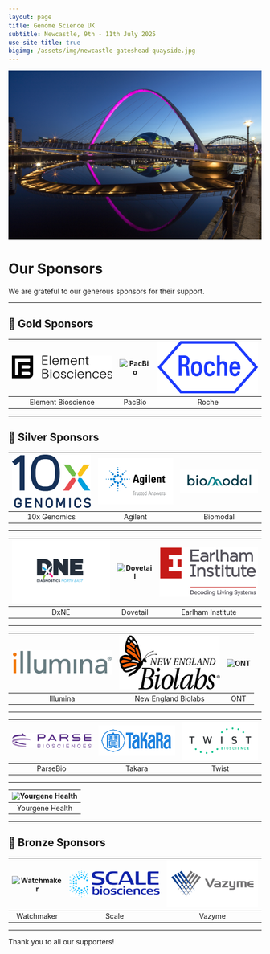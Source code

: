 ```yaml
---
layout: page
title: Genome Science UK
subtitle: Newcastle, 9th - 11th July 2025
use-site-title: true
bigimg: /assets/img/newcastle-gateshead-quayside.jpg
---
```


![Quayside_at_night_Graeme_Peacock](https://github.com/genomescience-org-uk/website/blob/master/assets/img/Quayside_at_night_Graeme_Peacock.jpg?raw=true)

# Our Sponsors

We are grateful to our generous sponsors for their support.

---

## 🥇 Gold Sponsors

| <img src="assets/img/logos/Element-Biosciences.png?raw=true" alt="Element Bioscience" width="200"> | <img src="https://github.com/genomescience-org-uk/website/blob/master/assets/img/logos/gold_sponsor2.png?raw=true" alt="PacBio" width="200"> | <img src="https://github.com/genomescience-org-uk/website/blob/master/assets/img/logos/Roche.jpg?raw=true" alt="Roche" width="200"> |
|:--:|:--:|:--:|
| Element Bioscience | PacBio | Roche |

---

## 🥈 Silver Sponsors

| <img src="https://github.com/genomescience-org-uk/website/blob/master/assets/img/logos/10X.png?raw=true" alt="10x Genomics" width="200"> | <img src="https://github.com/genomescience-org-uk/website/blob/master/assets/img/logos/Agilent.png?raw=true" alt="Agilent" width="200"> | <img src="assets/img/logos/Biomodal.png" alt="Biomodal" width="200"> |
|:--:|:--:|:--:|
| 10x Genomics | Agilent | Biomodal |

---

| <img src="https://github.com/genomescience-org-uk/website/blob/master/assets/img/logos/DxNE.png?raw=true" alt="DxNE" width="200"> | <img src="https://github.com/genomescience-org-uk/website/blob/master/assets/img/logos/DTG.png?raw=true" alt="Dovetail" width="200"> | <img src="https://github.com/genomescience-org-uk/website/blob/master/assets/img/logos/Earlham-Institute.png?raw=true" alt="Earlham Institute" width="200"> |
|:--:|:--:|:--:|
| DxNE | Dovetail | Earlham Institute  |

---

| <img src="assets/img/logos/illumina.jpg" alt="Illumina" width="200"> | <img src="https://github.com/genomescience-org-uk/website/blob/master/assets/img/logos/NEB.jpg" alt="New England Biolabs" width="200"> | <img src="https://github.com/genomescience-org-uk/website/blob/master/assets/img/logos/silver_sponsor3.png" alt="ONT" width="200"> |
|:--:|:--:|:--:|
| Illumina | New England Biolabs | ONT |

---

| <img src="https://github.com/genomescience-org-uk/website/blob/master/assets/img/logos/Parse.png" alt="ParseBio" width="200"> | <img src="https://github.com/genomescience-org-uk/website/blob/master/assets/img/logos/Takara.png" alt="Takara" width="200"> | <img src="https://github.com/genomescience-org-uk/website/blob/master/assets/img/logos/TwistBioscience.png" alt="Twist" width="200"> |
|:--:|:--:|:--:|
| ParseBio | Takara | Twist |

---

| <img src="https://github.com/genomescience-org-uk/website/blob/master/assets/img/logos/Yourgene_Health.png" alt="Yourgene Health" width="200"> | 
|:--:|
| Yourgene Health | 

---

## 🥉 Bronze Sponsors

| <img src="https://github.com/genomescience-org-uk/website/blob/master/assets/img/logos/Watchmaker.png" alt="Watchmaker" width="200"> | <img src="https://github.com/genomescience-org-uk/website/blob/master/assets/img/logos/Scale-Bio.png" alt="Scale" width="200"> | <img src="https://github.com/genomescience-org-uk/website/blob/master/assets/img/logos/Vazyme.png" alt="Vazyme" width="200"> |
|:--:|:--:|:--:|
| Watchmaker | Scale | Vazyme |

---

Thank you to all our supporters!
